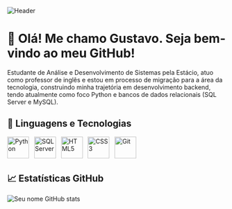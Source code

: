 ![Header](https://leviarista.github.io/github-profile-header-generator/api/generate?params)

# 👋 Olá! Me chamo Gustavo. Seja bem-vindo ao meu GitHub!

Estudante de Análise e Desenvolvimento de Sistemas pela Estácio, atuo como professor de inglês e estou em processo de migração para a área da tecnologia, construindo minha trajetória em desenvolvimento backend, tendo atualmente como foco Python e bancos de dados relacionais (SQL Server e MySQL).

## 🚀 Linguagens e Tecnologias
<img src="https://cdn.jsdelivr.net/gh/devicons/devicon/icons/python/python-original.svg" alt="Python" width="50" height="50" />&nbsp;&nbsp;&nbsp;<img src="https://cdn.jsdelivr.net/gh/devicons/devicon/icons/microsoftsqlserver/microsoftsqlserver-original.svg" alt="SQL Server" width="50" height="50" />&nbsp;&nbsp;&nbsp;<img src="https://cdn.jsdelivr.net/gh/devicons/devicon/icons/html5/html5-original.svg" alt="HTML5" width="50" height="50" />&nbsp;&nbsp;&nbsp;<img src="https://cdn.jsdelivr.net/gh/devicons/devicon/icons/css3/css3-original.svg" alt="CSS3" width="50" height="50" />&nbsp;&nbsp;&nbsp;<img src="https://cdn.jsdelivr.net/gh/devicons/devicon/icons/git/git-original.svg" alt="Git" width="50" height="50" />

## 📈 Estatísticas GitHub
![Seu nome GitHub stats](https://github-readme-stats.vercel.app/api?username=gustavormos&show_icons=true&theme=radical)
